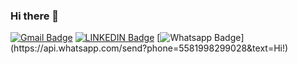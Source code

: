 ### Hi there 👋

[![Gmail Badge](https://img.shields.io/badge/-Gmail-c14438?style=flat-square&logo=Gmail&logoColor=white&link=mailto:dalima.dev@gmail.com)](mailto:dalima.dev@gmail.com)
[![LINKEDIN Badge](https://img.shields.io/badge/LinkedIn-0077B5?style=flat-square&logo=linkedin&logoColor=white&link=https://www.linkedin.com/in/%F0%9F%A4%96-daniel-lima-578598173/)](https://www.linkedin.com/in/%F0%9F%A4%96-daniel-lima-578598173/)
[![Whatsapp Badge](https://img.shields.io/badge/-Whatsapp-4CA143?style=flat-square&labelColor=4CA143&logo=whatsapp&logoColor=white&link=https://api.whatsapp.com/send?phone=5581998299028&text=Hi!)](https://api.whatsapp.com/send?phone=5581998299028&text=Hi!)
